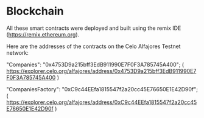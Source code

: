 # Blockchain

All these smart contracts were deployed and built using the remix IDE (https://remix.ethereum.org).

Here are the addresses of the contracts on the Celo Alfajores Testnet network:

"Companies": "0x4753D9a215bff3EdB911990E7F0F3A785745A400"; ( https://explorer.celo.org/alfajores/address/0x4753D9a215bff3EdB911990E7F0F3A785745A400 )

"CompaniesFactory": "0xC9c44EEfa1815547f2a20cc45E76650E1E42D90f"; ( https://explorer.celo.org/alfajores/address/0xC9c44EEfa1815547f2a20cc45E76650E1E42D90f )


